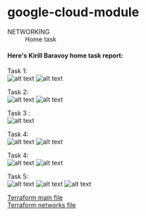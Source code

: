 # google-cloud-module


<dl>
  <dt>NETWORKING</dt>
  <dd>Home task</dd>
</dl>



#### Here's Kirill Baravoy home task report:
Task 1: <br>
![alt text](https://github.com/MNT-Lab/google-cloud-module/blob/kbaravoy/Day%203/img/t1-http-balancer.png "HTTP balancer")
![alt text](https://github.com/MNT-Lab/google-cloud-module/blob/kbaravoy/Day%203/img/t1-load-balancer.png "Load-balancer!")

Task 2: <br>
![alt text](https://github.com/MNT-Lab/google-cloud-module/blob/kbaravoy/Day%203/img/t2-fw-rule.png "FW")
![alt text](https://github.com/MNT-Lab/google-cloud-module/blob/kbaravoy/Day%203/img/t2-list-instance.png "List instance")

Task 3 : <br>
![alt text](https://github.com/MNT-Lab/google-cloud-module/blob/kbaravoy/Day%203/img/t3-done.png "Task 3 done")

Task 4: <br>
![alt text](https://github.com/MNT-Lab/google-cloud-module/blob/kbaravoy/Day%203/img/t4-ping.png "Successful ping")
![alt text](https://github.com/MNT-Lab/google-cloud-module/blob/kbaravoy/Day%203/img/t4-ssh.png "Successful SSH")

Task 4: <br>
![alt text](https://github.com/MNT-Lab/google-cloud-module/blob/kbaravoy/Day%203/img/t4-ping.png "Successful ping")
![alt text](https://github.com/MNT-Lab/google-cloud-module/blob/kbaravoy/Day%203/img/t4-ssh.png "Successful SSH")

Task 5: <br>
![alt text](https://github.com/MNT-Lab/google-cloud-module/blob/kbaravoy/Day%203/img/t5-fw.png "FW rules")
![alt text](https://github.com/MNT-Lab/google-cloud-module/blob/kbaravoy/Day%203/img/t5-vpc.png "VPC")
![alt text](https://github.com/MNT-Lab/google-cloud-module/blob/kbaravoy/Day%203/img/t5-nginx.png "Hello!")


[Terraform main file](https://github.com/MNT-Lab/google-cloud-module/blob/kbaravoy/Day%203/main.tf "Main.tf") <br>
[Terraform networks file](https://github.com/MNT-Lab/google-cloud-module/blob/kbaravoy/Day%203/networks.tf "networks.tf") <br>
